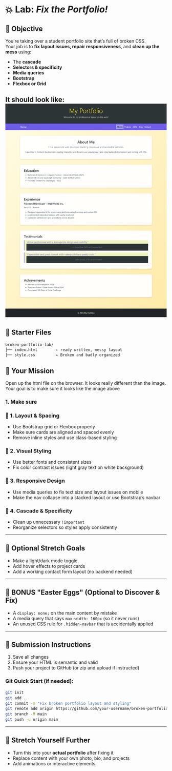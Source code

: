 # 💥 Lab: *Fix the Portfolio!*

## 🎯 Objective
You're taking over a student portfolio site that’s full of broken CSS.  
Your job is to **fix layout issues, repair responsiveness**, and **clean up the mess** using:

- The **cascade**
- **Selectors & specificity**
- **Media queries**
- **Bootstrap**
- **Flexbox or Grid**

It should look like: 
![fail lab](./assets/CSS_Fail_Lab.png)
---

## 🧩 Starter Files
```
broken-portfolio-lab/
├── index.html        ← ready written, messy layout
├── style.css         ← Broken and badly organized
```

## 🧪 Your Mission

Open up the html file on the browser. It looks really different than the image. Your goal is to make sure it looks like the image above 
### 1. Make sure 

### 🧱 1. Layout & Spacing
- Use Bootstrap grid or Flexbox properly
- Make sure cards are aligned and spaced evenly
- Remove inline styles and use class-based styling

### 🎨 2. Visual Styling
- Use better fonts and consistent sizes
- Fix color contrast issues (light gray text on white background)

### 📱 3. Responsive Design
- Use media queries to fix text size and layout issues on mobile
- Make the nav collapse into a stacked layout or use Bootstrap’s navbar

### 🧠 4. Cascade & Specificity
- Clean up unnecessary `!important`
- Reorganize selectors so styles apply consistently

---

## 🔎 Optional Stretch Goals
- Make a light/dark mode toggle
- Add hover effects to project cards
- Add a working contact form layout (no backend needed)

---

## 🧪 BONUS "Easter Eggs" (Optional to Discover & Fix)
- A `display: none;` on the main content by mistake
- A media query that says `max-width: 160px` (so it never runs)
- An unused CSS rule for `.hidden-navbar` that is accidentally applied

---

## 🚀 Submission Instructions
1. Save all changes
2. Ensure your HTML is semantic and valid
3. Push your project to GitHub (or zip and upload if instructed)

### Git Quick Start (if needed):
```bash
git init
git add .
git commit -m "Fix broken portfolio layout and styling"
git remote add origin https://github.com/your-username/broken-portfolio-lab.git
git branch -M main
git push -u origin main
```

---

## 🌟 Stretch Yourself Further
- Turn this into your **actual portfolio** after fixing it
- Replace content with your own photo, bio, and projects
- Add animations or interactive elements